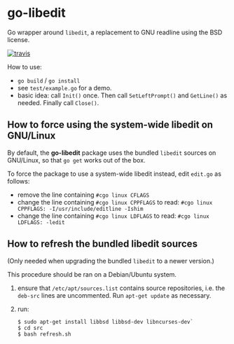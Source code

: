# go-libedit 

Go wrapper around `libedit`, a replacement to GNU readline using the BSD license.

[![travis](https://travis-ci.org/knz/go-libedit.svg?branch=master)](https://travis-ci.org/knz/go-libedit)

How to use:

- `go build` / `go install`
- see `test/example.go` for a demo.
- basic idea: call `Init()` once. Then call `SetLeftPrompt()` and
  `GetLine()` as needed. Finally call `Close()`.

## How to force using the system-wide libedit on GNU/Linux

By default, the **go-libedit** package uses the bundled `libedit`
sources on GNU/Linux, so that `go get` works out of the box.

To force the package to use a system-wide libedit instead, edit `edit.go` as follows:

- remove the line containing `#cgo linux CFLAGS`
- change the line containing `#cgo linux CPPFLAGS` to read: `#cgo linux CPPFLAGS: -I/usr/include/editline -Ishim`
- change the line containing `#cgo linux LDFLAGS` to read: `#cgo linux LDFLAGS: -ledit`

## How to refresh the bundled libedit sources

(Only needed when upgrading the bundled `libedit` to a newer version.)

This procedure should be ran on a Debian/Ubuntu system.

1. ensure that `/etc/apt/sources.list` contains source repositories, i.e. the `deb-src`  lines are uncommented. Run `apt-get update` as necessary.
2. run:

   ```
   $ sudo apt-get install libbsd libbsd-dev libncurses-dev`
   $ cd src
   $ bash refresh.sh
   ```
